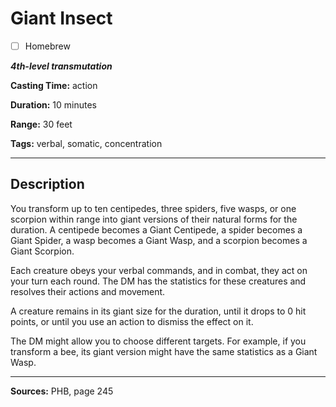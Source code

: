# Giant Insect

- [ ] Homebrew

***4th-level transmutation***

**Casting Time:** action

**Duration:** 10 minutes

**Range:** 30 feet

**Tags:** verbal, somatic, concentration

---

## Description
You transform up to ten centipedes, three spiders, five wasps, or one scorpion within range into giant versions of their natural forms for the duration.
A centipede becomes a Giant Centipede, a spider becomes a Giant Spider, a wasp becomes a Giant Wasp, and a scorpion becomes a Giant Scorpion.

Each creature obeys your verbal commands, and in combat, they act on your turn each round.
The DM has the statistics for these creatures and resolves their actions and movement.

A creature remains in its giant size for the duration, until it drops to 0 hit points, or until you use an action to dismiss the effect on it.

The DM might allow you to choose different targets.
For example, if you transform a bee, its giant version might have the same statistics as a Giant Wasp.

---

**Sources:** PHB, page 245
